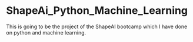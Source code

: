 # ShapeAi_Python_Machine_Learning
This is going to be the project of the ShapeAI bootcamp which I have done on python and machine learning. 
